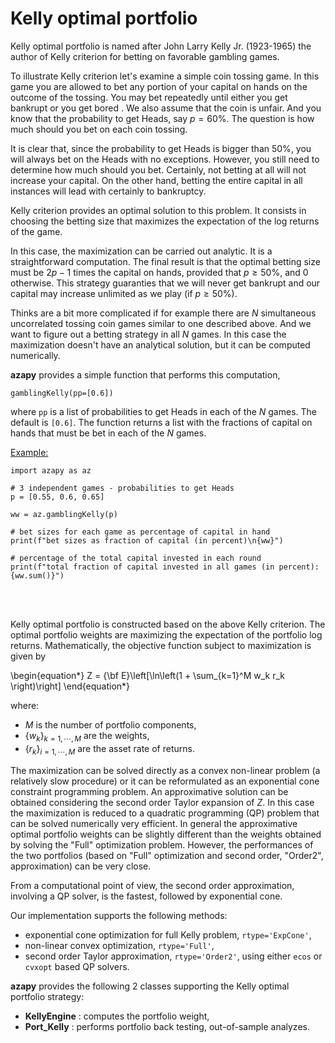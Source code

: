 # Kelly optimal portfolio

Kelly optimal portfolio is named after John Larry Kelly Jr. (1923-1965)
the author of Kelly criterion for betting on favorable gambling games.

To illustrate Kelly criterion let's examine a simple coin tossing game.
In this game you are allowed to bet any portion of your capital on hands on
the outcome of the tossing. You may bet repeatedly until
either you get bankrupt or you get bored .
We also assume that the coin is unfair. And you know that
the probability to get Heads, say $p=60\%$. The question is how much
should you bet on each coin tossing.

It is clear that, since the probability to get Heads is bigger than $50\%$,
you will always bet on the Heads with no exceptions.
However, you still need to determine
how much should you bet. Certainly, not betting at all will not increase
your capital. On the other hand, betting the entire capital in all instances
will lead with certainly to bankruptcy.


Kelly criterion provides an optimal solution to this problem.
It consists in choosing the betting size that maximizes the expectation of
the log returns of the game.


In this case, the maximization can be carried out analytic. It is a
straightforward computation. The final result is that the optimal betting size
must be
$2p-1$ times the capital on hands, provided that $p \ge 50\%$, and $0$
otherwise. This strategy guaranties that we will never get bankrupt and
our capital may increase unlimited as we play (if $p \ge 50\%$).

Thinks are a bit more complicated if for example there are $N$ simultaneous
uncorrelated tossing coin games similar to one described above. And we
want to figure out a betting strategy in all $N$ games. In this case the
maximization doesn't have an analytical solution, but it can be computed
numerically.

**azapy** provides a simple function that performs this computation,
```
gamblingKelly(pp=[0.6])
```
where `pp` is a list of probabilities to get Heads in each of the $N$ games.
The default is `[0.6]`.
The function returns a list with the fractions of
capital on hands that must be bet in each of the $N$ games.

[Example:](https://github.com/Mircea-MMXXI/azapy/blob/main/scripts/util/gamblingKelly_example.py)
```
import azapy as az

# 3 independent games - probabilities to get Heads
p = [0.55, 0.6, 0.65]

ww = az.gamblingKelly(p)

# bet sizes for each game as percentage of capital in hand
print(f"bet sizes as fraction of capital (in percent)\n{ww}")

# percentage of the total capital invested in each round
print(f"total fraction of capital invested in all games (in percent): {ww.sum()}")
```

<br/>
<br/>

Kelly optimal portfolio is constructed based on the above Kelly criterion.
The optimal portfolio weights are maximizing the expectation
of the portfolio log returns. Mathematically,
the objective function subject to maximization is given by

\begin{equation*}
  Z = {\bf E}\left[\ln\left(1 + \sum_{k=1}^M w_k r_k \right)\right]
\end{equation*}

where:
* $M$ is the number of portfolio components,
* $\{w_k\}_{k=1,\cdots,M}$ are the weights,
* $\{r_k\}_{i=1,\cdots,M}$ are the asset rate of returns.

The maximization can be solved directly as a convex non-linear problem
(a relatively slow procedure) or it can be reformulated as an
exponential cone constraint programming problem.
An approximative solution can be obtained considering the second
order Taylor expansion of $Z$. In this case the maximization
is reduced to a quadratic programming (QP) problem that
can be solved numerically very efficient.
In general the approximative optimal portfolio weights can be slightly
different than the weights obtained by solving the "Full"
optimization problem.
However, the performances of the two portfolios (based on "Full"
optimization and second order, "Order2", approximation) can be
very close.

From a computational point of view, the second order approximation,
involving a QP solver, is the fastest, followed by exponential cone.

Our implementation supports the following methods:
* exponential cone optimization for full Kelly problem, `rtype='ExpCone'`,
* non-linear convex optimization, `rtype='Full'`,
* second order Taylor approximation, `rtype='Order2'`, using either
`ecos` or `cvxopt` based QP solvers.

**azapy** provides the following 2 classes supporting the Kelly optimal
portfolio strategy:
* **KellyEngine**  : computes the portfolio weight,
* **Port_Kelly** : performs portfolio back testing, out-of-sample analyzes.
